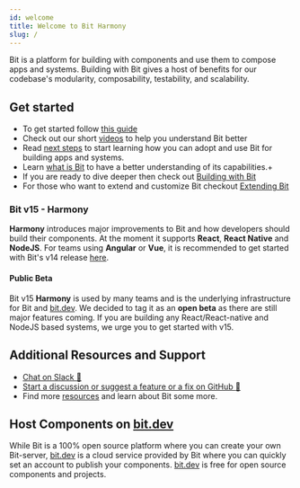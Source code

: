 ```yaml
---
id: welcome
title: Welcome to Bit Harmony
slug: /
---
```


Bit is a platform for building with components and use them to compose apps and systems. Building with Bit gives a host of benefits for our codebase's modularity, composability, testability, and scalability.

## Get started

- To get started follow [this guide](/getting-started/installing-bit)
- Check out our short [videos](/resources/videos) to help you understand Bit better
- Read [next steps](getting-started/whats-next) to start learning how you can adopt and use Bit for building apps and systems.
- Learn [what is Bit](essentials/what-is-bit) to have a better understanding of its capabilities.+
- If you are ready to dive deeper then check out [Building with Bit](/building-with-bit/manage-workspace)
- For those who want to extend and customize Bit checkout [Extending Bit](/building-with-bit/manage-workspace)

### Bit v15 - Harmony

**Harmony** introduces major improvements to Bit and how developers should build their components. At the moment it supports **React**, **React Native** and **NodeJS**. For teams using **Angular** or **Vue**, it is recommended to get started with Bit's v14 release [here](https://docs.bit.dev).

#### Public Beta

Bit v15 **Harmony** is used by many teams and is the underlying infrastructure for Bit and [bit.dev](https://bit.dev). We decided to tag it as an **open beta** as there are still major features coming. If you are building any React/React-native and NodeJS based systems, we urge you to get started with v15.

## Additional Resources and Support

- [Chat on Slack :beers:](https://join.slack.com/t/bit-dev-community/shared_invite/zt-o2tim18y-UzwOCFdTafmFKEqm2tXE4w)
- [Start a discussion or suggest a feature or a fix on GitHub :wrench:](https://github.com/teambit/bit/issues)
- Find more [resources](resources/conference-talks) and learn about Bit some more.

## Host Components on [bit.dev](https://bit.dev)

While Bit is a 100% open source platform where you can create your own Bit-server, [bit.dev](https://bit.dev) is a cloud service provided by Bit where you can quickly set an account to publish your components. [bit.dev](https://bit.dev) is free for open source components and projects.
